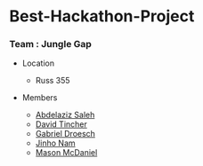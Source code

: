 # Best-Hackathon-Project

### Team : Jungle Gap
- Location
    * Russ 355

- Members
    * [Abdelaziz Saleh](https://github.com/aziz7154)
    * [David Tincher](https://github.com/David-Tincher)
    * [Gabriel Droesch](https://github.com/Gababeast12)
    * [Jinho Nam](https://github.com/jinhoishere)
    * [Mason McDaniel](https://github.com/Kokuko3)
